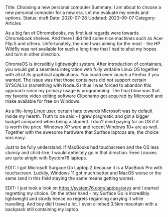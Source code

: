 Title: Choosing a new personal computer
Summary: I am about to choose a new personal computer for a new era. Let me evaluate my needs and options.
Status: draft
Date: 2020-07-26
Updated: 2023-09-07
Category: Articles

As a big fan of Chromebooks, my first lust regards were towards Chromebook shelves. And there I
did find some nice machines such as Acer Flip 5 and others. Unfortunately, the one I was aiming
for the most - the HP Wildfly was not available for such a long time that I had to shut my hopes
and turn in other direction.

ChromeOS is incredibly lightweight system. After introduction of containers, you would get a seamless
integration with fully writable Linux OS together with all of its graphical applications. You
could even launch a Firefox if you wanted. The issue was that those containers did not support
certain SYSCALLs (something with NodeJS) thus I was forced to abandon this approach since my primary
usage is programming. The final blow was that my favorite video editing software Clipchamp got
acquired by Microsoft and make available for free on Windows.

As a life-long Linux user, certain hate towards Microsoft was by default inside my hearth. Truth
to be said - I grew pragmatic and got a bigger budget compared when being a student. I don't mind
paying for an OS if it is worth the price. Windows XP were and recent Windows 10+ are as well.
Together with the awesome hardware that Surface laptops are, the choice was easy.

Just to be fully understand. If MacBooks had touchscreen and the OS less clumsy and child-like,
I would definitely go in that direction. Even Linuxes are quite alright with System76 laptops.

EDIT: I got Microsoft Surgace Go Laptop 2 because it is a MacBook Pro with touchscreen. Luckily,
Windows 11 got much better and MacOS worse or the same (and in this field staying the same means
getting worse).

EDIT: I just took a look on https://system76.com/laptops/oryx and I started regretting my choice.
On the other hand - my Surface Go is incredibly lightweight and sturdy hence no regrets regarding
carrying it while travelling. And boy did I travel a lot. I even climbed 3.5km mountain with a
backpack still containing my laptop. 